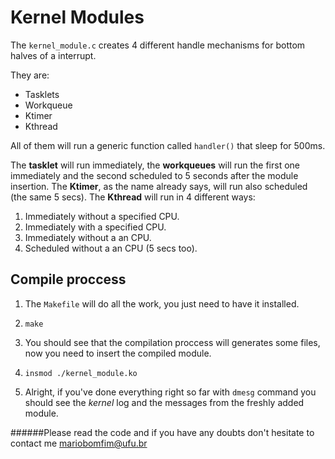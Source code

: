 # Kernel Modules

The `kernel_module.c` creates 4 different handle mechanisms for bottom halves of a interrupt.

They are:
* Tasklets
* Workqueue
* Ktimer
* Kthread

All of them will run a generic function called `handler()` that sleep for 500ms.

The **tasklet** will run immediately, the **workqueues** will run the first one immediately and the second scheduled to 5 seconds after the module insertion.
The **Ktimer**, as the name already says, will run also scheduled (the same 5 secs).
The **Kthread** will run in 4 different ways:
1. Immediately without a specified CPU.
1. Immediately with a specified CPU.
1. Immediately without a  an CPU.
1. Scheduled without a  an CPU (5 secs too).

## Compile proccess
1. The `Makefile` will do all the work, you just need to have it installed.

2. `make`
3. You should see that the compilation proccess will generates some files, now you need to insert the compiled module.
4. `insmod ./kernel_module.ko`
5. Alright, if you've done everything right so far with `dmesg` command you should see the *kernel* log and the messages from the freshly added module.

######Please read the code and if you have any doubts don't hesitate to contact me <mariobomfim@ufu.br>

